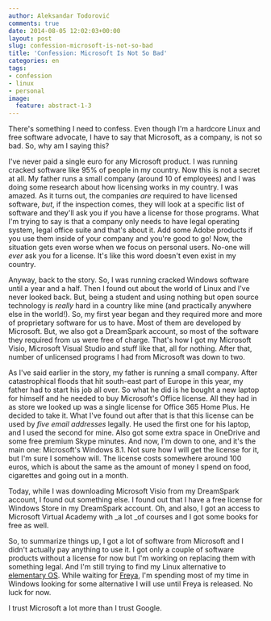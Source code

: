 ```yaml
---
author: Aleksandar Todorović
comments: true
date: 2014-08-05 12:02:03+00:00
layout: post
slug: confession-microsoft-is-not-so-bad
title: 'Confession: Microsoft Is Not So Bad'
categories: en
tags:
- confession
- linux
- personal
image:
  feature: abstract-1-3
---
```


There's something I need to confess. Even though I'm a hardcore Linux and free software advocate, I have to say that Microsoft, as a company, is not so bad. So, why am I saying this?

I've never paid a single euro for any Microsoft product. I was running cracked software like 95% of people in my country. Now this is not a secret at all. My father runs a small company (around 10 of employees) and I was doing some research about how licensing works in my country. I was amazed. As it turns out, the companies _are_ required to have licensed software, _but_, if the inspection comes, they will look at a specific list of software and they'll ask you if you have a license for those programs. What I'm trying to say is that a company only needs to have legal operating system, legal office suite and that's about it. Add some Adobe products if you use them inside of your company and you're good to go! Now, the situation gets even worse when we focus on personal users. No-one will _ever_ ask you for a license. It's like this word doesn't even exist in my country.

Anyway, back to the story. So, I was running cracked Windows software until a year and a half. Then I found out about the world of Linux and I've never looked back. But, being a student and using nothing but open source technology is _really_ hard in a country like mine (and practically anywhere else in the world!). So, my first year began and they required more and more of proprietary software for us to have. Most of them are developed by Microsoft. But, we also got a DreamSpark account, so most of the software they required from us were free of charge. That's how I got my Microsoft Visio, Microsoft Visual Studio and stuff like that, all for nothing. After that, number of unlicensed programs I had from Microsoft was down to two.

As I've said earlier in the story, my father is running a small company. After catastrophical floods that hit south-east part of Europe in this year, my father had to start his job all over. So what he did is he bought a new laptop for himself and he needed to buy Microsoft's Office license. All they had in as store we looked up was a single license for Office 365 Home Plus. He decided to take it. What I've found out after that is that this license can be used by _five email addresses_ legally. He used the first one for his laptop, and I used the second for mine. Also got some extra space in OneDrive and some free premium Skype minutes. And now, I'm down to one, and it's the main one: Microsoft's Windows 8.1. Not sure how I will get the license for it, but I'm sure I somehow will. The license costs somewhere around 100 euros, which is about the same as the amount of money I spend on food, cigarettes and going out in a month.

Today, while I was downloading Microsoft Visio from my DreamSpark account, I found out something else. I found out that I have a free license for Windows Store in my DreamSpark account. Oh, and also, I got an access to Microsoft Virtual Academy with _a lot _of courses and I got some books for free as well.

So, to summarize things up, I got a lot of software from Microsoft and I didn't actually pay anything to use it. I got only a couple of software products without a license for now but I'm working on replacing them with something legal. And I'm still trying to find my Linux alternative to [elementary OS](http://elementaryos.org/). While waiting for [Freya](http://isfreyareleasedyet.com/), I'm spending most of my time in Windows looking for some alternative I will use until Freya is released. No luck for now.

I trust Microsoft a lot more than I trust Google.
